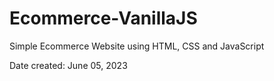 # Ecommerce-VanillaJS
Simple Ecommerce Website using HTML, CSS and JavaScript

Date created: June 05, 2023
